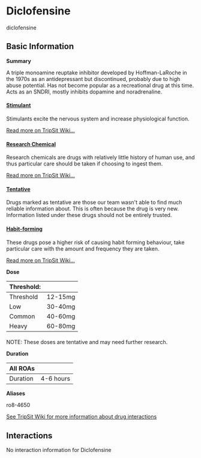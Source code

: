 # Diclofensine

diclofensine

## Basic Information

**Summary**

A triple monoamine reuptake inhibitor developed by Hoffman-LaRoche in the 1970s as an antidepressant but discontinued, probably due to high abuse potential. Has not become popular as a recreational drug at this time. Acts as an SNDRI, mostly inhibits dopamine and noradrenaline.

#### [Stimulant](/category/stimulant)

Stimulants excite the nervous system and increase physiological function.

[Read more on TripSit Wiki...](#{category.wiki})

#### [Research Chemical](/category/research-chemical)

Research chemicals are drugs with relatively little history of human use, and thus particular care should be taken if choosing to ingest them.

[Read more on TripSit Wiki...](#{category.wiki})

#### [Tentative](/category/tentative)

Drugs marked as tentative are those our team wasn't able to find much reliable information about. This is often because the drug is very new. Information listed under these drugs should not be entirely trusted.

#### [Habit-forming](/category/habit-forming)

These drugs pose a higher risk of causing habit forming behaviour, take particular care with the amount and frequency they are taken.

[Read more on TripSit Wiki...](#{category.wiki})

**Dose**

| Threshold: |         |
| ---------- | ------- |
| Threshold  | 12-15mg |
| Low        | 30-40mg |
| Common     | 40-60mg |
| Heavy      | 60-80mg |

#### 

 NOTE: These doses are tentative and may need further research.

**Duration**

| All ROAs |           |
| -------- | --------- |
| Duration | 4-6 hours |

**Aliases**

ro8-4650  

[See TripSit Wiki for more information about drug interactions](http://combo.tripsit.me/)

## Interactions

No interaction information for Diclofensine